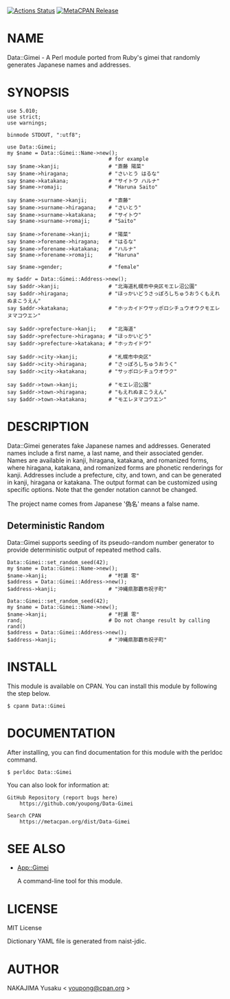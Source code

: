 [![Actions Status](https://github.com/youpong/Data-Gimei/workflows/test/badge.svg)](https://github.com/youpong/Data-Gimei/actions) [![MetaCPAN Release](https://badge.fury.io/pl/Data-Gimei.svg)](https://metacpan.org/release/Data-Gimei)
# NAME

Data::Gimei - A Perl module ported from Ruby's gimei that randomly generates
Japanese names and addresses.

# SYNOPSIS

    use 5.010;
    use strict;
    use warnings;

    binmode STDOUT, ":utf8";

    use Data::Gimei;
    my $name = Data::Gimei::Name->new();
                                     # for example
    say $name->kanji;                # "斎藤 陽菜"
    say $name->hiragana;             # "さいとう はるな"
    say $name->katakana;             # "サイトウ ハルナ"
    say $name->romaji;               # "Haruna Saito"

    say $name->surname->kanji;       # "斎藤"
    say $name->surname->hiragana;    # "さいとう"
    say $name->surname->katakana;    # "サイトウ"
    say $name->surname->romaji;      # "Saito"

    say $name->forename->kanji;      # "陽菜"
    say $name->forename->hiragana;   # "はるな"
    say $name->forename->katakana;   # "ハルナ"
    say $name->forename->romaji;     # "Haruna"

    say $name->gender;               # "female"

    my $addr = Data::Gimei::Address->new();
    say $addr->kanji;                # "北海道札幌市中央区モエレ沼公園"
    say $addr->hiragana;             # "ほっかいどうさっぽろしちゅうおうくもえれぬまこうえん"
    say $addr->katakana;             # "ホッカイドウサッポロシチュウオウクモエレヌマコウエン"

    say $addr->prefecture->kanji;    # "北海道"
    say $addr->prefecture->hiragana; # "ほっかいどう"
    say $addr->prefecture->katakana; # "ホッカイドウ"

    say $addr->city->kanji;          # "札幌市中央区"
    say $addr->city->hiragana;       # "さっぽろしちゅうおうく"
    say $addr->city->katakana;       # "サッポロシチュウオウク"

    say $addr->town->kanji;          # "モエレ沼公園"
    say $addr->town->hiragana;       # "もえれぬまこうえん"
    say $addr->town->katakana;       # "モエレヌマコウエン"

# DESCRIPTION

Data::Gimei generates fake Japanese names and addresses. 
Generated names include a first name, a last name, and their associated gender.
Names are available in kanji, hiragana, katakana, and romanized forms, where
hiragana, katakana, and romanized forms are phonetic renderings for kanji. 
Addresses include a prefecture, city, and town, and can be generated in kanji,
hiragana or katakana. The output format can be customized using specific options.
Note that the gender notation cannot be changed.

The project name comes from Japanese '偽名' means a false name.

## Deterministic Random

Data::Gimei supports seeding of its pseudo-random number generator to provide deterministic
output of repeated method calls.

    Data::Gimei::set_random_seed(42);
    my $name = Data::Gimei::Name->new();
    $name->kanji;                    # "村瀬 零"
    $address = Data::Gimei::Address->new();
    $address->kanji;                 # "沖縄県那覇市祝子町"

    Data::Gimei::set_random_seed(42);
    my $name = Data::Gimei::Name->new();
    $name->kanji;                    # "村瀬 零"
    rand;                            # Do not change result by calling rand()
    $address = Data::Gimei::Address->new();
    $address->kanji;                 # "沖縄県那覇市祝子町"

# INSTALL

This module is available on CPAN.  You can install this module
by following the step below.

    $ cpanm Data::Gimei

# DOCUMENTATION

After installing, you can find documentation for this module with the
perldoc command.

    $ perldoc Data::Gimei

You can also look for information at:

    GitHub Repository (report bugs here)
        https://github.com/youpong/Data-Gimei

    Search CPAN
        https://metacpan.org/dist/Data-Gimei

# SEE ALSO

- [App::Gimei](https://metacpan.org/pod/App%3A%3AGimei)

    A command-line tool for this module.

# LICENSE

MIT License

Dictionary YAML file is generated from naist-jdic.

# AUTHOR

NAKAJIMA Yusaku < youpong@cpan.org >
